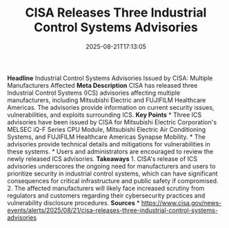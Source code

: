 ﻿---
title: "CISA Releases Three Industrial Control Systems Advisories"
date: "2025-08-21T17:13:05"
category: "Markets"
summary: ""
slug: "cisa releases three industrial control systems advisories"
source_urls:
  - "https://www.cisa.gov/news-events/alerts/2025/08/21/cisa-releases-three-industrial-control-systems-advisories"
seo:
  title: "CISA Releases Three Industrial Control Systems Advisories | Hash n Hedge"
  description: ""
  keywords: ["news", "markets", "brief"]
---
**Headline** Industrial Control Systems Advisories Issued by CISA: Multiple Manufacturers Affected  **Meta Description** CISA has released three Industrial Control Systems (ICS) advisories affecting multiple manufacturers, including Mitsubishi Electric and FUJIFILM Healthcare Americas. The advisories provide information on current security issues, vulnerabilities, and exploits surrounding ICS.  **Key Points**  * Three ICS advisories have been issued by CISA for Mitsubishi Electric Corporation's MELSEC iQ-F Series CPU Module, Mitsubishi Electric Air Conditioning Systems, and FUJIFILM Healthcare Americas Synapse Mobility. * The advisories provide technical details and mitigations for vulnerabilities in these systems. * Users and administrators are encouraged to review the newly released ICS advisories.  **Takeaways**  1. CISA's release of ICS advisories underscores the ongoing need for manufacturers and users to prioritize security in industrial control systems, which can have significant consequences for critical infrastructure and public safety if compromised. 2. The affected manufacturers will likely face increased scrutiny from regulators and customers regarding their cybersecurity practices and vulnerability disclosure procedures.  **Sources** * https://www.cisa.gov/news-events/alerts/2025/08/21/cisa-releases-three-industrial-control-systems-advisories 
